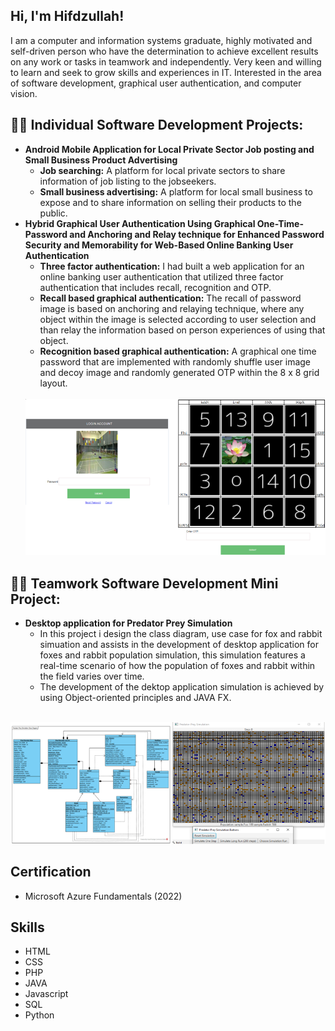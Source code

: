 
<h2>Hi, I'm Hifdzullah!</h2>

I am  a computer and information systems graduate, highly motivated and self-driven person who have the determination to achieve excellent results on any work or tasks in teamwork and independently. Very keen and willing to learn and seek to grow skills and experiences in IT. Interested in the area of software development, graphical user authentication, and computer vision.

<h2>👨‍💻 Individual Software Development Projects:</h2>

- <b>Android Mobile Application for Local Private Sector Job posting and Small Business Product Advertising</b>
  - <strong>Job searching:</strong> A platform for local private sectors to share information of job listing to the jobseekers.
  - <strong>Small business advertising:</strong> A platform for local small business to expose and to share information on selling their products to the public. 
- <b>Hybrid Graphical User Authentication Using Graphical One-Time-Password and Anchoring and Relay technique for Enhanced Password Security and Memorability for Web-Based Online Banking User Authentication</b>
  - <strong>Three factor authentication:</strong> I had built a web application for an online banking user authentication that utilized three factor authentication that includes recall, recognition and OTP.
  - <strong>Recall based graphical authentication:</strong> The recall of password image is based on anchoring and relaying technique, where any object within the image is selected according to user selection and than relay the information based on person experiences of using that object.
  - <strong>Recognition based graphical authentication:</strong> A graphical one time password that are implemented with randomly shuffle user image and decoy image and randomly generated OTP within the 8 x 8 grid layout.
  <br>
   <img src ="img/GOTP_.png"/>
 
   
   
<h2>👨‍💻 Teamwork Software Development Mini Project:</h2>

- <b>Desktop application for Predator Prey Simulation</b>
  - In this project i design the class diagram, use case for fox and rabbit simuation and assists in the development of desktop application for foxes and rabbit population simulation, this simulation features a real-time scenario of how the population of foxes and rabbit within the field varies over time. 
  - The development of the dektop application simulation is achieved by using Object-oriented principles and JAVA FX.
 <br>
     <img src ="img/Predator_prey.png"/>
   
   

<h2>Certification</h2>

- Microsoft Azure Fundamentals (2022)


<h2>Skills</h2>

- HTML
- CSS
- PHP
- JAVA
- Javascript
- SQL
- Python
